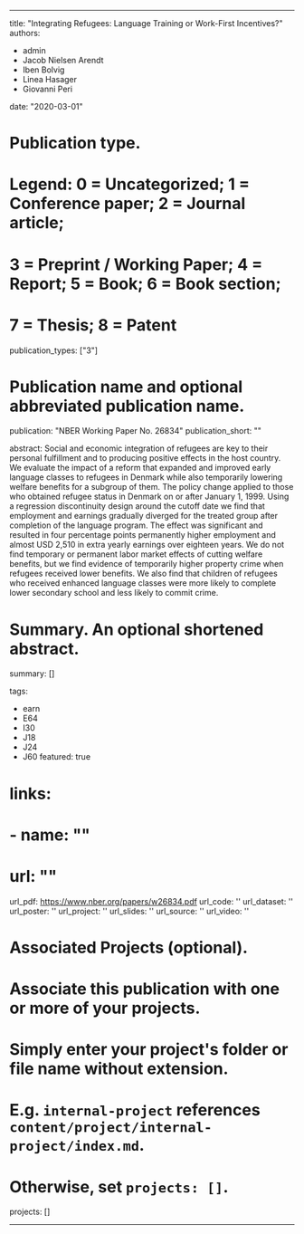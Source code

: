 
---
title: "Integrating Refugees: Language Training or Work-First Incentives?"
authors:
- admin
- Jacob Nielsen Arendt
- Iben Bolvig
- Linea Hasager
- Giovanni Peri

date: "2020-03-01"

# Publication type.
# Legend: 0 = Uncategorized; 1 = Conference paper; 2 = Journal article;
# 3 = Preprint / Working Paper; 4 = Report; 5 = Book; 6 = Book section;
# 7 = Thesis; 8 = Patent
publication_types: ["3"]

# Publication name and optional abbreviated publication name.
publication: "NBER Working Paper No. 26834"
publication_short: ""

abstract: Social and economic integration of refugees are key to their personal fulfillment and to producing positive effects in the host country. We evaluate the impact of a reform that expanded and improved early language classes to refugees in Denmark while also temporarily lowering welfare benefits for a subgroup of them. The policy change applied to those who obtained refugee status in Denmark on or after January 1, 1999. Using a regression discontinuity design around the cutoff date we find that employment and earnings gradually diverged for the treated group after completion of the language program. The effect was significant and resulted in four percentage points permanently higher employment and almost USD 2,510 in extra yearly earnings over eighteen years. We do not find temporary or permanent labor market effects of cutting welfare benefits, but we find evidence of temporarily higher property crime when refugees received lower benefits. We also find that children of refugees who received enhanced language classes were more likely to complete lower secondary school and less likely to commit crime. 

# Summary. An optional shortened abstract.
summary: []

tags:
- earn
- E64
- I30
- J18
- J24
- J60
featured: true

# links:
# - name: ""
#   url: ""
url_pdf: https://www.nber.org/papers/w26834.pdf
url_code: ''
url_dataset: ''
url_poster: ''
url_project: ''
url_slides: ''
url_source: ''
url_video: ''

# Associated Projects (optional).
#   Associate this publication with one or more of your projects.
#   Simply enter your project's folder or file name without extension.
#   E.g. `internal-project` references `content/project/internal-project/index.md`.
#   Otherwise, set `projects: []`.
projects: []

---
